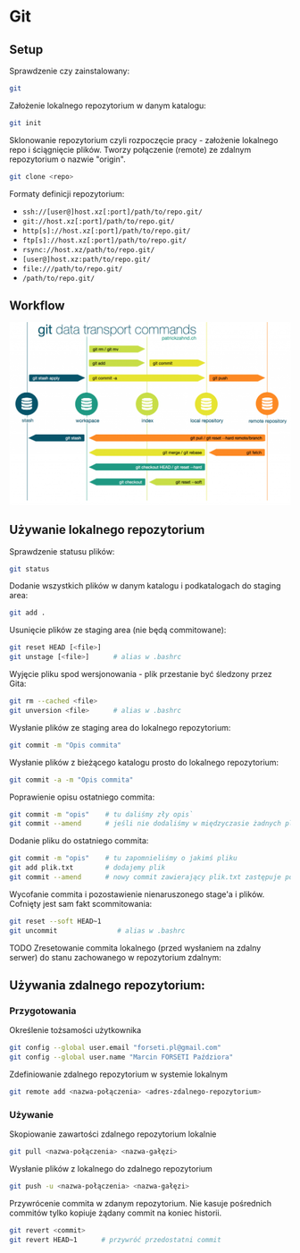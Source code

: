 # Git

## Setup

Sprawdzenie czy zainstalowany:
```bash
git
```

Założenie lokalnego repozytorium w danym katalogu:
```bash
git init
```

Sklonowanie repozytorium czyli rozpoczęcie pracy - założenie lokalnego repo i ściągnięcie plików. Tworzy połączenie (remote) ze zdalnym repozytorium o nazwie "origin".
```bash
git clone <repo>
```

Formaty definicji repozytorium:
- `ssh://[user@]host.xz[:port]/path/to/repo.git/`
- `git://host.xz[:port]/path/to/repo.git/`
- `http[s]://host.xz[:port]/path/to/repo.git/`
- `ftp[s]://host.xz[:port]/path/to/repo.git/`
- `rsync://host.xz/path/to/repo.git/`
- `[user@]host.xz:path/to/repo.git/`
- `file:///path/to/repo.git/`
- `/path/to/repo.git/`

## Workflow
![Git workflow](../img/git-workflow.png)

## Używanie lokalnego repozytorium
Sprawdzenie statusu plików:
```bash
git status
```

Dodanie wszystkich plików w danym katalogu i podkatalogach do staging area:
```bash
git add .
```

Usunięcie plików ze staging area (nie będą commitowane):
```bash
git reset HEAD [<file>]
git unstage [<file>]      # alias w .bashrc
```

Wyjęcie pliku spod wersjonowania - plik przestanie być śledzony przez Gita:
```bash
git rm --cached <file>
git unversion <file>      # alias w .bashrc
```

Wysłanie plików ze staging area do lokalnego repozytorium:
```bash
git commit -m "Opis commita"
```

Wysłanie plików z bieżącego katalogu prosto do lokalnego repozytorium:
```bash
git commit -a -m "Opis commita"
```

Poprawienie opisu ostatniego commita:
```bash
git commit -m "opis"    # tu daliśmy zły opis`
git commit --amend      # jeśli nie dodaliśmy w międzyczasie żadnych plików to tak zmieniamy opis
```

Dodanie pliku do ostatniego commita:
```bash
git commit -m "opis"    # tu zapomnieliśmy o jakimś pliku
git add plik.txt        # dodajemy plik
git commit --amend      # nowy commit zawierający plik.txt zastępuje poprzedni commit
```

Wycofanie commita i pozostawienie nienaruszonego stage'a i plików. Cofnięty jest sam fakt scommitowania:
```bash
git reset --soft HEAD~1
git uncommit               # alias w .bashrc
```

TODO Zresetowanie commita lokalnego (przed wysłaniem na zdalny serwer) do stanu zachowanego w repozytorium zdalnym:


## Używania zdalnego repozytorium:

### Przygotowania
Określenie tożsamości użytkownika
```bash
git config --global user.email "forseti.pl@gmail.com"
git config --global user.name "Marcin FORSETI Paździora"
```

Zdefiniowanie zdalnego repozytorium w systemie lokalnym
```bash
git remote add <nazwa-połączenia> <adres-zdalnego-repozytorium>
```

### Używanie

Skopiowanie zawartości zdalnego repozytorium lokalnie
```bash
git pull <nazwa-połączenia> <nazwa-gałęzi>
```

Wysłanie plików z lokalnego do zdalnego repozytorium
```bash
git push -u <nazwa-połączenia> <nazwa-gałęzi>
```

Przywrócenie commita w zdanym repozytorium. Nie kasuje pośrednich commitów tylko kopiuje żądany commit na koniec historii.
```bash
git revert <commit>
git revert HEAD~1      # przywróć przedostatni commit
```
